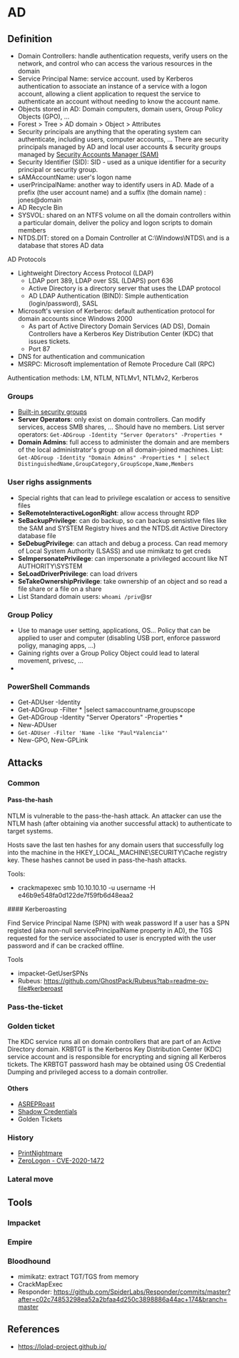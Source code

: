# AD

## Definition

 - Domain Controllers: handle authentication requests, verify users on the network, and control who can access the various resources in the domain
 - Service Principal Name: service account. used by Kerberos authentication to associate an instance of a service with a logon account, allowing a client application to request the service to authenticate an account without needing to know the account name.
 - Objects stored in AD: Domain computers, domain users, Group Policy Objects (GPO), ...
 - Forest > Tree > AD domain > Object > Attributes
 - Security principals are anything that the operating system can authenticate, including users, computer accounts, ... There are security principals managed by AD and local user accounts & security groups managed by [Security Accounts Manager (SAM)](https://en.wikipedia.org/wiki/Security_Account_Manager)
 - Security Identifier (SID): SID - used as a unique identifier for a security principal or security group. 
 - sAMAccountName: user's logon name
 - userPrincipalName: another way to identify users in AD. Made of a prefix (the user account name) and a suffix (the domain name) : jones@domain
 - AD Recycle Bin
 - SYSVOL:  shared on an NTFS volume on all the domain controllers within a particular domain, deliver the policy and logon scripts to domain members
 - NTDS.DIT: stored on a Domain Controller at C:\Windows\NTDS\ and is a database that stores AD data 

AD Protocols
 - Lightweight Directory Access Protocol (LDAP)
   * LDAP port 389, LDAP over SSL (LDAPS) port 636
   * Active Directory is a directory server that uses the LDAP protocol
   * AD LDAP Authentication (BIND): Simple authentication (login/password), SASL
 - Microsoft's version of Kerberos: default authentication protocol for domain accounts since Windows 2000
   * As part of Active Directory Domain Services (AD DS), Domain Controllers have a Kerberos Key Distribution Center (KDC) that issues tickets.
   * Port 87
 - DNS for authentication and communication
 - MSRPC: Microsoft implementation of Remote Procedure Call (RPC)

Authentication methods: LM, NTLM, NTLMv1, NTLMv2, Kerberos

### Groups

 - [Built-in security groups](https://learn.microsoft.com/en-us/windows-server/identity/ad-ds/manage/understand-security-groups#default-active-directory-security-groups)
 - **Server Operators**: only exist on domain controllers. Can modify services, access SMB shares, ... Should have no members. List server operators: `Get-ADGroup -Identity "Server Operators" -Properties *`
 - **Domain Admins**:  full access to administer the domain and are members of the local administrator's group on all domain-joined machines. List: `Get-ADGroup -Identity "Domain Admins" -Properties * | select DistinguishedName,GroupCategory,GroupScope,Name,Members`

### User righs assignments

 - Special rights that can lead to privilege escalation or access to sensitive files
 - **SeRemoteInteractiveLogonRight**: allow access throught RDP
 - **SeBackupPrivilege**: can do backup, so can backup sensistive files like the SAM and SYSTEM Registry hives and the NTDS.dit Active Directory database file
 - **SeDebugPrivilege**: can attach and debug a process. Can read memory of  Local System Authority (LSASS) and use mimikatz to get creds
 - **SeImpersonatePrivilege**: can impersonate a privileged account like NT AUTHORITY\SYSTEM
 - **SeLoadDriverPrivilege**: can load drivers
 - **SeTakeOwnershipPrivilege**: take ownership of an object and so read a file share or a file on a share
 - List Standard domain users: `whoami /priv`@sr

### Group Policy

 - Use to manage user setting, applications, OS... Policy that can be applied to user and computer (disabling USB port, enforce password poligy, managing apps, ...)
 - Gaining rights over a Group Policy Object could lead to lateral movement, privesc, ...
 - 

### PowerShell Commands

 - Get-ADUser -Identity <user>
 - Get-ADGroup  -Filter * |select samaccountname,groupscope
 - Get-ADGroup -Identity "Server Operators" -Properties *
 - New-ADUser
 - `Get-ADUser -Filter 'Name -like "Paul*Valencia"'`
 - New-GPO, New-GPLink

## Attacks

### Common

#### Pass-the-hash

NTLM is vulnerable to the pass-the-hash attack. An attacker can use the NTLM hash (after obtaining via another successful attack) to authenticate to target systems.

Hosts save the last ten hashes for any domain users that successfully log into the machine in the HKEY_LOCAL_MACHINE\SECURITY\Cache registry key. These hashes cannot be used in pass-the-hash attacks.

Tools:

 - crackmapexec smb 10.10.10.10 -u username -H e46b9e548fa0d122de7f59fb6d48eaa2

#### Kerberoasting

Find Service Principal Name (SPN) with weak password
If a user has a SPN registed (aka non-null servicePrincipalName property in AD), 
the TGS requested for the service associated to user is encrypted with the user password and if can be cracked offline.

Tools 

 - impacket-GetUserSPNs
 - Rubeus: https://github.com/GhostPack/Rubeus?tab=readme-ov-file#kerberoast

### Pass-the-ticket

### Golden ticket

The KDC service runs all on domain controllers that are part of an Active Directory domain. 
KRBTGT is the Kerberos Key Distribution Center (KDC) service account and is responsible for encrypting and signing all Kerberos tickets.
The KRBTGT password hash may be obtained using OS Credential Dumping and privileged access to a domain controller.



#### Others

 - [ASREPRoast](https://blog.harmj0y.net/activedirectory/roasting-as-reps/)
 - [Shadow Credentials](https://posts.specterops.io/shadow-credentials-abusing-key-trust-account-mapping-for-takeover-8ee1a53566ab)
 - Golden Tickets

### History

 - [PrintNightmare](https://en.wikipedia.org/wiki/PrintNightmare)
 - [ZeroLogon -  CVE-2020-1472](https://www.malwarebytes.com/blog/exploits-and-vulnerabilities/2021/01/the-story-of-zerologon)


### Lateral move


## Tools

### Impacket

### Empire

### Bloodhound

 - mimikatz: extract TGT/TGS from memory
 - CrackMapExec
 - Responder: https://github.com/SpiderLabs/Responder/commits/master?after=c02c74853298ea52a2bfaa4d250c3898886a44ac+174&branch=master

## References

 - https://lolad-project.github.io/
